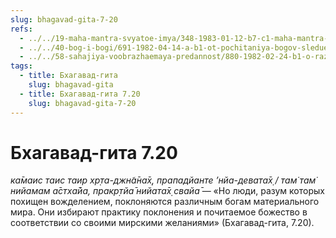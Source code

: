 ```yaml
---
slug: bhagavad-gita-7-20
refs:
  - ../../19-maha-mantra-svyatoe-imya/348-1983-01-12-b7-c1-maha-mantra-i-ispolnenie-materialnyh-zhelanij.md
  - ../../40-bog-i-bogi/691-1982-04-14-a-b1-ot-pochitaniya-bogov-sleduet-perejti-k-pochitaniyu-vsevyshnego.md
  - ../../58-sahajiya-voobrazhaemaya-predannost/880-1982-02-24-b1-o-razlichii-vzglyadov-bhaktisiddhanty-sarasvati-i-lalita-prasada.md
tags:
  - title: Бхагавад-гита
    slug: bhagavad-gita
  - title: Бхагавад-гита 7.20
    slug: bhagavad-gita-7-20
---
```


# Бхагавад-гита 7.20

*ка̄маис таис таир хр̣та-джн̃а̄на̄х̣, прападйанте ’нйа-девата̄х̣ / там̇ там̇ нийамам а̄стха̄йа, пракр̣тйа̄ нийата̄х̣ свайа̄* — «Но люди, разум которых похищен вожделением, поклоняются различным богам материального мира. Они избирают практику поклонения и почитаемое божество в соответствии со своими мирскими желаниями» (Бхагавад-гита, 7.20).
